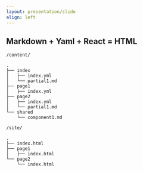 ```yaml
---
layout: presentation/slide
align: left
---
```

## Markdown + Yaml + React = HTML

`/content/`
```shell
.
├── index
│   ├── index.yml
│   └── partial1.md
├── page1
│   ├── index.yml
├── page2
│   ├── index.yml
│   └── partial1.md
└── shared
    └── component1.md
```

`/site/`
```shell
.
├── index.html
├── page1
│   ├── index.html
└── page2
    └── index.html
```
